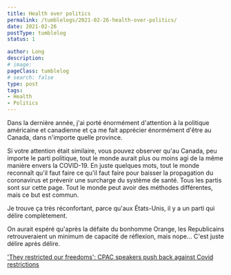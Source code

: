 ```yaml
---
title: Health over politics
permalink: /tumblelogs/2021-02-26-health-over-politics/
date: 2021-02-26
postType: tumblelog
status: 1

author: Long
description:
# image:
pageClass: tumblelog
# search: false
type: post
tags:
- Health
- Politics
---
```


Dans la dernière année, j'ai porté énormément d'attention à la politique américaine et canadienne et ça me fait apprécier énormément d'être au Canada, dans n'importe quelle province.

Si votre attention était similaire, vous pouvez observer qu'au Canada, peu importe le parti politique, tout le monde aurait plus ou moins agi de la même manière envers la COVID-19. En juste quelques mots, tout le monde reconnaît qu'il faut faire ce qu'il faut faire pour baisser la propagation du coronavirus et prévenir une surcharge du système de santé. Tous les partis sont sur cette page. Tout le monde peut avoir des méthodes différentes, mais ce but est commun.

Je trouve ça très réconfortant, parce qu'aux États-Unis, il y a un parti qui délire complètement.

On aurait espéré qu'après la défaite du bonhomme Orange, les Republicains retrouveraient un minimum de capacité de réflexion, mais nope... C'est juste délire après délire.

['They restricted our freedoms': CPAC speakers push back against Covid restrictions](https://www.cnn.com/2021/02/26/politics/2021-cpac-covid-restrictions/index.html)

